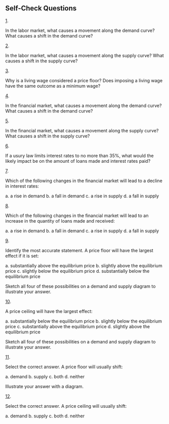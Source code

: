 ## Self-Check Questions

[1](http://openstax.org/books/principles-microeconomics-3e/pages/chapter-4#fs-idp159528560-solution).

In the labor market, what causes a movement along the demand curve? What
causes a shift in the demand curve?

[2](http://openstax.org/books/principles-microeconomics-3e/pages/chapter-4#fs-idp45547376-solution).

In the labor market, what causes a movement along the supply curve? What
causes a shift in the supply curve?

[3](http://openstax.org/books/principles-microeconomics-3e/pages/chapter-4#fs-idm193520-solution).

Why is a living wage considered a price floor? Does imposing a living
wage have the same outcome as a minimum wage?

[4](http://openstax.org/books/principles-microeconomics-3e/pages/chapter-4#fs-idm182294112-solution).

In the financial market, what causes a movement along the demand curve?
What causes a shift in the demand curve?

[5](http://openstax.org/books/principles-microeconomics-3e/pages/chapter-4#fs-idm102226576-solution).

In the financial market, what causes a movement along the supply curve?
What causes a shift in the supply curve?

[6](http://openstax.org/books/principles-microeconomics-3e/pages/chapter-4#fs-idm107095712-solution).

If a usury law limits interest rates to no more than 35%, what would the
likely impact be on the amount of loans made and interest rates paid?

[7](http://openstax.org/books/principles-microeconomics-3e/pages/chapter-4#fs-idm28938304-solution).

Which of the following changes in the financial market will lead to a
decline in interest rates:

a.  a rise in demand
b.  a fall in demand
c.  a rise in supply
d.  a fall in supply

[8](http://openstax.org/books/principles-microeconomics-3e/pages/chapter-4#fs-idp68468928-solution).

Which of the following changes in the financial market will lead to an
increase in the quantity of loans made and received:

a.  a rise in demand
b.  a fall in demand
c.  a rise in supply
d.  a fall in supply

[9](http://openstax.org/books/principles-microeconomics-3e/pages/chapter-4#fs-idp53788832-solution).

Identify the most accurate statement. A price floor will have the
largest effect if it is set:

a.  substantially above the equilibrium price
b.  slightly above the equilibrium price
c.  slightly below the equilibrium price
d.  substantially below the equilibrium price

Sketch all four of these possibilities on a demand and supply diagram to
illustrate your answer.

[10](http://openstax.org/books/principles-microeconomics-3e/pages/chapter-4#fs-idm48819088-solution).

A price ceiling will have the largest effect:

a.  substantially below the equilibrium price
b.  slightly below the equilibrium price
c.  substantially above the equilibrium price
d.  slightly above the equilibrium price

Sketch all four of these possibilities on a demand and supply diagram to
illustrate your answer.

[11](http://openstax.org/books/principles-microeconomics-3e/pages/chapter-4#fs-idp29140256-solution).

Select the correct answer. A price floor will usually shift:

a.  demand
b.  supply
c.  both
d.  neither

Illustrate your answer with a diagram.

[12](http://openstax.org/books/principles-microeconomics-3e/pages/chapter-4#fs-idp75628784-solution).

Select the correct answer. A price ceiling will usually shift:

a.  demand
b.  supply
c.  both
d.  neither
